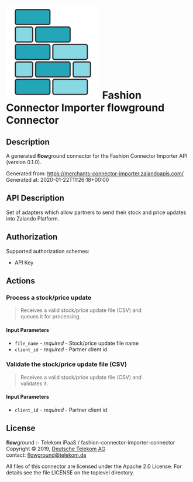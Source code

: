 # ![LOGO](logo.png) Fashion Connector Importer **flow**ground Connector

## Description

A generated **flow**ground connector for the Fashion Connector Importer API (version 0.1.0).

Generated from: https://merchants-connector-importer.zalandoapis.com/<br/>
Generated at: 2020-01-22T11:26:18+00:00

## API Description

Set of adapters which allow partners to send their stock and price updates into Zalando Platform.<br/>

## Authorization

Supported authorization schemes:
- API Key


## Actions

### Process a stock/price update
> Receives a valid stock/price update file (CSV) and<br/>
> queues it for processing.<br/>

#### Input Parameters
* `file_name` - _required_ - Stock/price update file name<br/>
* `client_id` - _required_ - Partner client id<br/>

### Validate the stock/price update file (CSV)
> Receives a valid stock/price update file (CSV) and<br/>
> validates it.<br/>

#### Input Parameters
* `client_id` - _required_ - Partner client id<br/>

## License

**flow**ground :- Telekom iPaaS / fashion-connector-importer-connector<br/>
Copyright © 2019, [Deutsche Telekom AG](https://www.telekom.de)<br/>
contact: flowground@telekom.de

All files of this connector are licensed under the Apache 2.0 License. For details
see the file LICENSE on the toplevel directory.
